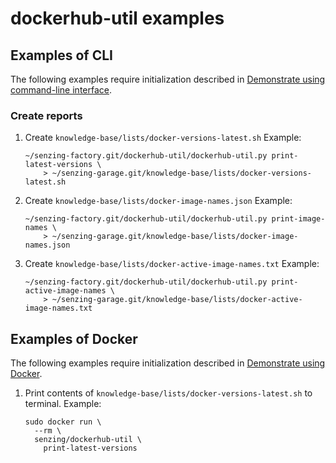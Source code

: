 # dockerhub-util examples

## Examples of CLI

The following examples require initialization described in
[Demonstrate using command-line interface](../README.md#demonstrate-using-command-line-interface).

### Create reports

1. Create `knowledge-base/lists/docker-versions-latest.sh`
   Example:

   ```console
   ~/senzing-factory.git/dockerhub-util/dockerhub-util.py print-latest-versions \
       > ~/senzing-garage.git/knowledge-base/lists/docker-versions-latest.sh
   ```

1. Create `knowledge-base/lists/docker-image-names.json`
   Example:

   ```console
   ~/senzing-factory.git/dockerhub-util/dockerhub-util.py print-image-names \
       > ~/senzing-garage.git/knowledge-base/lists/docker-image-names.json
   ```

1. Create `knowledge-base/lists/docker-active-image-names.txt`
   Example:

   ```console
   ~/senzing-factory.git/dockerhub-util/dockerhub-util.py print-active-image-names \
       > ~/senzing-garage.git/knowledge-base/lists/docker-active-image-names.txt
   ```

## Examples of Docker

The following examples require initialization described in
[Demonstrate using Docker](../README.md#demonstrate-using-docker).

1. Print contents of `knowledge-base/lists/docker-versions-latest.sh` to terminal.
   Example:

   ```console
   sudo docker run \
     --rm \
     senzing/dockerhub-util \
       print-latest-versions
   ```
